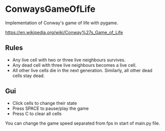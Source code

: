 # ConwaysGameOfLife
Implementation of Conway's game of life with pygame.

https://en.wikipedia.org/wiki/Conway%27s_Game_of_Life

## Rules
- Any live cell with two or three live neighbours survives.
- Any dead cell with three live neighbours becomes a live cell.
- All other live cells die in the next generation. Similarly, all other dead cells stay dead.

## Gui
- Click cells to change their state
- Press SPACE to pause/play the game
- Press C to clear all cells

You can change the game speed separated from fps in start of main.py file.
